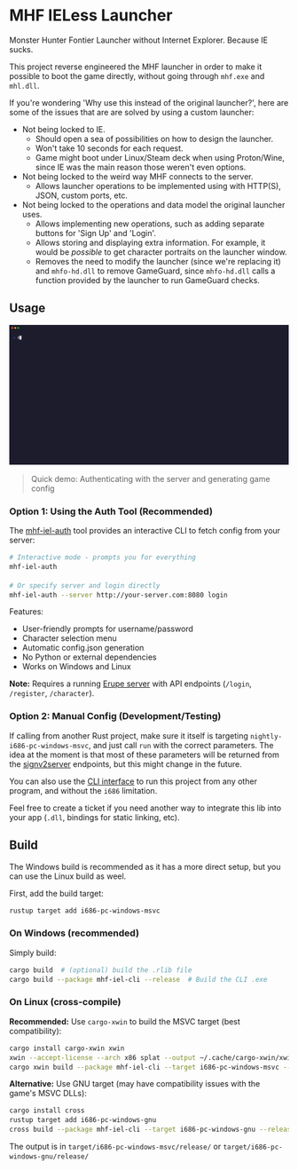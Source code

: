# MHF IELess Launcher

Monster Hunter Fontier Launcher without Internet Explorer.
Because IE sucks.

This project reverse engineered the MHF launcher in order to make it possible to boot the game directly, without going through `mhf.exe` and `mhl.dll`.

If you're wondering 'Why use this instead of the original launcher?', here are some of the issues that are are solved by using a custom launcher:

- Not being locked to IE.
  - Should open a sea of possibilities on how to design the launcher.
  - Won't take 10 seconds for each request.
  - Game might boot under Linux/Steam deck when using Proton/Wine, since IE was the main reason those weren't even options.
- Not being locked to the weird way MHF connects to the server.
  - Allows launcher operations to be implemented using with HTTP(S), JSON, custom ports, etc.
- Not being locked to the operations and data model the original launcher uses.
  - Allows implementing new operations, such as adding separate buttons for 'Sign Up' and 'Login'.
  - Allows storing and displaying extra information. For example, it would be *possible* to get character portraits on the launcher window.
  - Removes the need to modify the launcher (since we're replacing it) and `mhfo-hd.dll` to remove GameGuard, since `mhfo-hd.dll` calls a function provided by the launcher to run GameGuard checks.

## Usage

![MHF IEL Auth Demo](demos/auth-demo.gif)

> Quick demo: Authenticating with the server and generating game config

### Option 1: Using the Auth Tool (Recommended)

The [mhf-iel-auth](mhf-iel-auth/README.md) tool provides an interactive CLI to fetch config from your server:

```bash
# Interactive mode - prompts you for everything
mhf-iel-auth

# Or specify server and login directly
mhf-iel-auth --server http://your-server.com:8080 login
```

Features:

- User-friendly prompts for username/password
- Character selection menu
- Automatic config.json generation
- No Python or external dependencies
- Works on Windows and Linux

**Note:** Requires a running [Erupe server](https://github.com/ZeruLight/Erupe) with API endpoints (`/login`, `/register`, `/character`).

### Option 2: Manual Config (Development/Testing)

If calling from another Rust project, make sure it itself is targeting `nightly-i686-pc-windows-msvc`, and just call `run` with the correct parameters. The idea at the moment is that most of these parameters will be returned from the [signv2server](https://github.com/ZeruLight/Erupe/tree/main/server/signv2server) endpoints, but this might change in the future.

You can also use the [CLI interface](mhf-iel-cli/README.md) to run this project from any other program, and without the `i686` limitation.

Feel free to create a ticket if you need another way to integrate this lib into your app (`.dll`, bindings for static linking, etc).

## Build

The Windows build is recommended as it has a more direct setup, but you can use the Linux build as weel.

First, add the build target:

```bash
rustup target add i686-pc-windows-msvc
```

### On Windows (recommended)

Simply build:

```bash
cargo build  # (optional) build the .rlib file
cargo build --package mhf-iel-cli --release  # Build the CLI .exe
```

### On Linux (cross-compile)

**Recommended:** Use `cargo-xwin` to build the MSVC target (best compatibility):

```bash
cargo install cargo-xwin xwin
xwin --accept-license --arch x86 splat --output ~/.cache/cargo-xwin/xwin
cargo xwin build --package mhf-iel-cli --target i686-pc-windows-msvc --release
```

**Alternative:** Use GNU target (may have compatibility issues with the game's MSVC DLLs):

```bash
cargo install cross
rustup target add i686-pc-windows-gnu
cross build --package mhf-iel-cli --target i686-pc-windows-gnu --release
```

The output is in `target/i686-pc-windows-msvc/release/` or `target/i686-pc-windows-gnu/release/`
